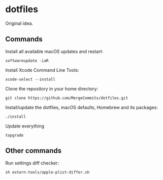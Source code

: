 # dotfiles
Original idea.

## Commands

Install all available macOS updates and restart:

    softwareupdate -iaR

Install Xcode Command Line Tools:

    xcode-select --install

Clone the repository in your home directory:

    git clone https://github.com/MergeCommits/dotfiles.git

Install/update the dotfiles, macOS defaults, Homebrew and its packages:

    ./install

Update everything

    topgrade

## Other commands

Run settings diff checker:

    sh extern-tools/apple-plist-differ.sh
